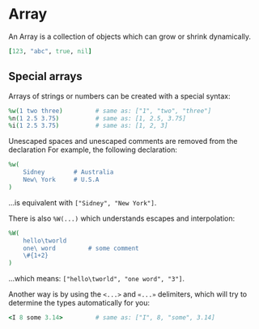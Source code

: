# Array

An Array is a collection of objects which can grow or shrink dynamically.

```ruby
[123, "abc", true, nil]
```

## Special arrays

Arrays of strings or numbers can be created with a special syntax:

```ruby
%w(1 two three)         # same as: ["1", "two", "three"]
%n(1 2.5 3.75)          # same as: [1, 2.5, 3.75]
%i(1 2.5 3.75)          # same as: [1, 2, 3]
```

Unescaped spaces and unescaped comments are removed from the declaration For example, the following declaration:

```ruby
%w(
    Sidney        # Australia
    New\ York     # U.S.A
)
```

...is equivalent with `["Sidney", "New York"]`.


There is also `%W(...)` which understands escapes and interpolation:

```ruby
%W(
    hello\tworld
    one\ word         # some comment
    \#{1+2}
)
```

...which means: `["hello\tworld", "one word", "3"]`.


Another way is by using the `<...>` and `«...»` delimiters, which will try to determine the types automatically for you:

```ruby
<I 8 some 3.14>         # same as: ["I", 8, "some", 3.14]
```

